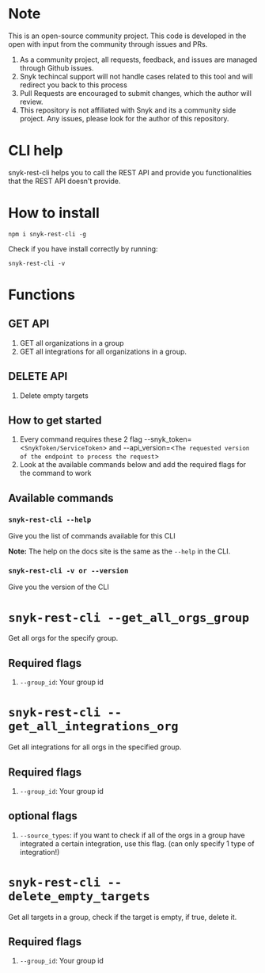 # Note

This is an open-source community project. This code is developed in the open with input from the community through issues and PRs.

1. As a community project, all requests, feedback, and issues are managed through Github issues.
2. Snyk techincal support will not handle cases related to this tool and will redirect you back to this process
3. Pull Requests are encouraged to submit changes, which the author will review.
4. This repository is not affiliated with Snyk and its a community side project. Any issues, please look for the author of this repository.


# CLI help

snyk-rest-cli helps you to call the REST API and provide you functionalities that the REST API doesn't provide.

# How to install

`npm i snyk-rest-cli -g`

Check if you have install correctly by running:

`snyk-rest-cli -v`

# Functions

## GET API  

1. GET all organizations in a group
2. GET all integrations for all organizations in a group.

## DELETE API

1. Delete empty targets


## How to get started

1. Every command requires these 2 flag --snyk_token=<`SnykToken/ServiceToken`> and  --api_version=<`The requested version of the endpoint to process the request`>
2. Look at the available commands below and add the required flags for the command to work

## Available commands

### `snyk-rest-cli --help`

Give you the list of commands available for this CLI

**Note:** The help on the docs site is the same as the `--help` in the CLI.

### `snyk-rest-cli -v or --version`

Give you the version of the CLI

# `snyk-rest-cli --get_all_orgs_group`

Get all orgs for the specify group.

## Required flags

1. `--group_id`: Your group id

# `snyk-rest-cli --get_all_integrations_org`

Get all integrations for all orgs in the specified group.
## Required flags

1. `--group_id`: Your group id

## optional flags

1. `--source_types`: if you want to check if all of the orgs in a group have integrated a certain integration, use this flag. (can only specify 1 type of integration!)

# `snyk-rest-cli --delete_empty_targets`

Get all targets in a group, check if the target is empty, if true, delete it.

## Required flags

1. `--group_id`: Your group id